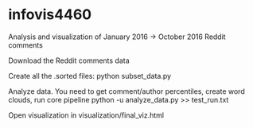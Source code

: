# infovis4460
Analysis and visualization of January 2016 -> October 2016 Reddit comments

Download the Reddit comments data

Create all the .sorted files:
python subset_data.py

Analyze data. You need to get comment/author percentiles, create word clouds, run core pipeline
python -u analyze_data.py >> test_run.txt

Open visualization in visualization/final_viz.html